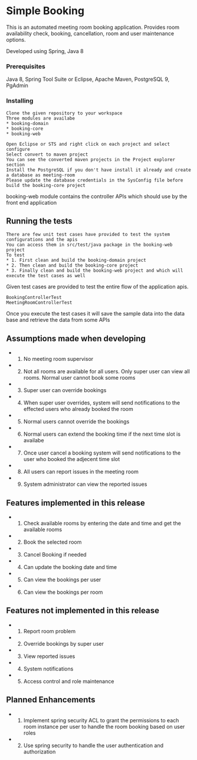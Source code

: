 # Simple Booking

This is an automated meeting room booking application. Provides room availability check, booking, cancellation, room and user maintenance options. 

Developed using Spring, Java 8


### Prerequisites

Java 8, Spring Tool Suite or Eclipse, Apache Maven, PostgreSQL 9, PgAdmin


### Installing

```
Clone the given repository to your workspace
Three modules are availabe
* booking-domain
* booking-core
* booking-web

Open Eclipse or STS and right click on each project and select configure
Select convert to maven project
You can see the converted maven projects in the Project explorer section
Install the PostgreSQL if you don't have install it already and create a database as meeting-room
Please update the database credentials in the SysConfig file before build the booking-core project
```

booking-web module contains the controller APIs which should use by the front end application


## Running the tests

```
There are few unit test cases have provided to test the system configurations and the apis
You can access them in src/test/java package in the booking-web project
To test
* 1. First clean and build the booking-domain project
* 2. Then clean and build the booking-core project
* 3. Finally clean and build the booking-web project and which will execute the test cases as well 
```

Given test cases are provided to test the entire flow of the application apis. 

```
BookingControllerTest
MeetingRoomControllerTest
```

Once you execute the test cases it will save the sample data into the data base and retrieve the data from some APIs


## Assumptions made when developing

* 1. No meeting room supervisor
* 2. Not all rooms are available for all users. Only super user can view all rooms. Normal user cannot book some rooms
* 3. Super user can override bookings
* 4. When super user overrides, system will send notifications to the effected users who already booked the room
* 5. Normal users cannot override the bookings
* 6. Normal users can extend the booking time if the next time slot is availabe
* 7. Once user cancel a booking system will send notifications to the user who booked the adjecent time slot
* 8. All users can report issues in the meeting room
* 9. System administrator can view the reported issues

## Features implemented in this release

* 1. Check available rooms by entering the date and time and get the available rooms
* 2. Book the selected room
* 3. Cancel Booking if needed
* 4. Can update the booking date and time
* 5. Can view the bookings per user
* 6. Can view the bookings per room


## Features not implemented in this release

* 1. Report room problem
* 2. Override bookings by super user
* 3. View reported issues
* 4. System notifications
* 5. Access control and role maintenance


## Planned Enhancements
* 1. Implement spring security ACL to grant the permissions to each room instance per user to handle the room booking based on user   
     roles
* 2. Use spring security to handle the user authentication and authorization

